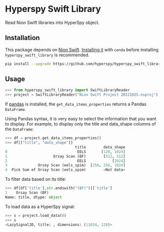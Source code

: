 # Hyperspy Swift Library

Read Nion Swift libraries into HyperSpy object.


## Installation

This package depends on [Nion Swift](https://github.com/nion-software/nionswift). [Installing
it](https://nionswift.readthedocs.io/en/stable/installation.html) with ``conda``
before installing ``hyperspy_swift_library`` is recommended.


```bash
pip install --upgrade https://github.com/hyperspy/hyperspy_swift_library/archive/master.tar.gz
```

## Usage

```python
>>> from hyperspy_swift_library import SwiftLibraryReader
>>> project = SwiftLibraryReader("Nion Swift Project 20221025.nsproj")
```

If [pandas]() is installed, the `get_data_items_properties` returns a Pandas `DataFrame`.

Using Pandas syntax, it is very easy to select the information that you want to display.
For example, to display only the title and data_shape columns of the `DataFrame`:

```python
>>> df = project.get_data_items_properties()
>>> df[["title", "data_shape"]]
                                title        data_shape
0                                EELS       [128, 1024]
1                     Orsay Scan (BF)        [512, 512]
2                                EELS            [1024]
3              Orsay Scan (eels_spim)  [256, 256, 1024]
4  Pick Sum of Orsay Scan (eels_spim)        <Not data>
```

To filter data based on its title:

```python
>>> df[df['title'].str.endswith("(BF)")]['title']
1    Orsay Scan (BF)
Name: title, dtype: object
```

To load data as a HyperSpy signal:

```python
>>> s = project.load_data(0)
>>> s
<LazySignal2D, title: , dimensions: (|1024, 128)>
```
